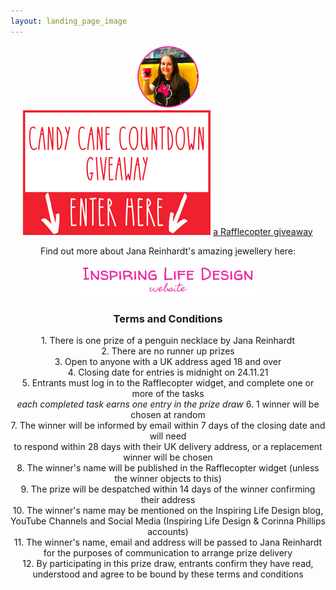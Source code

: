 ```yaml
---
layout: landing_page_image
---
```

<center>
<img src='/i/corinnamaryphillips/cmp-small.png' style='width: 100px; height: 100px; margin: auto;' alt='Profile image of Corinna'>
<br />
</center>
<center>

<img src='/i/candycane/enterhere.png' style='width: 300px; margin: auto;' alt='Candy Cane Countdown giveaway image' />
<a class="rcptr" href="http://www.rafflecopter.com/rafl/display/be5501da2/" rel="nofollow" data-raflid="be5501da2" data-theme="classic" data-template="" id="rcwidget_w7wlr4es">a Rafflecopter giveaway</a>
<script src="https://widget-prime.rafflecopter.com/launch.js"></script>

<p>Find out more about Jana Reinhardt's amazing jewellery here:</p>
<a href="/posts/jewellery-giveaway.html" target="_blank" rel="noopener"><img src='/i/Buttons/instagram/cmp/ild.png' alt='link to jewellery giveaway blog post at Inspiring Life Design' /></a>
<br />
 
<h3>Terms and Conditions</h3>
1. There is one prize of a penguin necklace by Jana Reinhardt<br />
2. There are no runner up prizes <br />
3. Open to anyone with a UK address aged 18 and over<br />
4. Closing date for entries is midnight on 24.11.21<br />
5. Entrants must log in to the Rafflecopter widget, and complete one or more of the tasks<br />
<i>each completed task earns one entry in the prize draw</i>
6. 1 winner will be chosen at random<br />
7. The winner will be informed by email within 7 days of the closing date and will need<br />
to respond within 28 days with their UK delivery address, or a replacement winner will be chosen<br />
8. The winner's name will be published in the Rafflecopter widget (unless the winner objects to this)<br />
9. The prize will be despatched within 14 days of the winner confirming their address<br />
10. The winner's name may be mentioned on the Inspiring Life Design blog,<br />
YouTube Channels and Social Media (Inspiring Life Design & Corinna Phillips accounts)<br />
11. The winner's name, email and address will be passed to Jana Reinhardt<br />
for the purposes of communication to arrange prize delivery<br />
12. By participating in this prize draw, entrants confirm they have read,<br />
understood and agree to be bound by these terms and conditions<br />
</center>